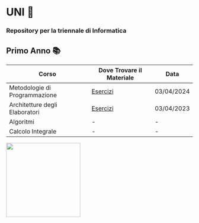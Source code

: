 # UNI 🍑
### Repository per la triennale di Informatica 
## Primo Anno 📚
  | Corso                          | Dove Trovare il Materiale                                                                                   | Data       |
  |--------------------------------|------------------------------------------------------------------------------------------------------------|------------|
  | Metodologie di Programmazione  | [Esercizi](https://github.com/ajhxia/UNI/tree/main/Esercizi%20-%20Metodologie%20di%20Programmazione)    | 03/04/2024 |
  | Architetture degli Elaboratori | [Esercizi](https://github.com/ajhxia/UNI/tree/main/Esercizi%20-%20Architetture%20degli%20Elaboratori)   | 03/04/2023 |
  | Algoritmi                      | -                                                                                                          | -          |
  | Calcolo Integrale              | -                                                                                                          | -          |

<img src="https://i.pinimg.com/originals/38/83/8d/38838d2369fe10f9e3f03e92bde4883c.gif" width="200px">

